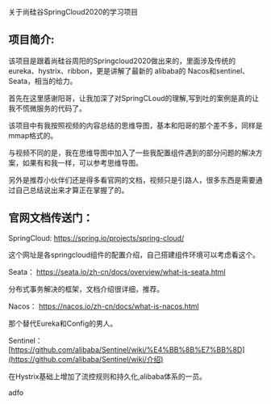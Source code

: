 关于尚硅谷SpringCloud2020的学习项目

## 项目简介:

该项目是跟着尚硅谷周阳的Springcloud2020做出来的，里面涉及传统的 eureka、hystrix、ribbon，更是讲解了最新的 alibaba的 Nacos和sentinel、Seata，相当的给力。

首先在这里感谢阳哥，让我加深了对SpringCLoud的理解,写到吐的案例是真的让我不慌微服务的代码了。

该项目中有我按照视频的内容总结的思维导图，基本和阳哥的那个差不多，同样是mmap格式的。

与视频不同的是，我在思维导图中加入了一些我配置组件遇到的部分问题的解决方案，如果有和我一样，可以参考思维导图。

另外是推荐小伙伴们还是得多看官网的文档，视频只是引路人，很多东西是需要通过自己总结说出来才算正在掌握了的。



## 官网文档传送门：

SpringCloud: https://spring.io/projects/spring-cloud/

这个网址是各springcloud组件的配置介绍，自己搭建组件环境可以考虑看这个。

Seata： https://seata.io/zh-cn/docs/overview/what-is-seata.html

分布式事务解决的框架，文档介绍很详细，推荐。

Nacos： https://nacos.io/zh-cn/docs/what-is-nacos.html

那个替代Eureka和Config的男人。

Sentinel：[https://github.com/alibaba/Sentinel/wiki/%E4%BB%8B%E7%BB%8D](https://github.com/alibaba/Sentinel/wiki/介绍)

在Hystrix基础上增加了流控规则和持久化,alibaba体系的一员。



adfo 





